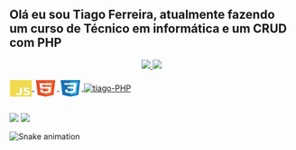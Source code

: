## Olá eu sou Tiago Ferreira, atualmente fazendo um curso de Técnico em informática e um CRUD com PHP

<div align="center">
  <a href="https://github.com/tiagoferreira22">
  <img height="180em" src="https://github-readme-stats.vercel.app/api?username=tiagoferreira22&show_icons=true&theme=react&include_all_commits=true&count_private=true"/>
  <img height="180em" src="https://github-readme-stats.vercel.app/api/top-langs/?username=tiagoferreira22&layout=compact&langs_count=7&theme=react"/>
</div>
  
  <div style="display: inline_block"><br>
  <img align="center" alt="tiago-Js" height="30" width="40" src="https://raw.githubusercontent.com/devicons/devicon/master/icons/javascript/javascript-plain.svg">
  <img align="center" alt="tiago-HTML" height="30" width="40" src="https://raw.githubusercontent.com/devicons/devicon/master/icons/html5/html5-original.svg">
  <img align="center" alt="tiago-CSS" height="30" width="40" src="https://raw.githubusercontent.com/devicons/devicon/master/icons/css3/css3-original.svg">
  <img align="center" alt="tiago-PHP" height="40" width="50" src="https://cdn.jsdelivr.net/gh/devicons/devicon/icons/php/php-plain.svg">
</div>
  
  ##
  
  <div> 
  <a href="https://instagram.com/tiago.9214" target="_blank"><img src="https://img.shields.io/badge/-Instagram-%23E4405F?style=for-the-badge&logo=instagram&logoColor=white" target="_blank"></a>
  <a href = "mailto:tiagoroiale@gmail.com"><img src="https://img.shields.io/badge/-Gmail-%23333?style=for-the-badge&logo=gmail&logoColor=white" target="_blank"></a>
 
  ![Snake animation](https://github.com/tiagoferreira22/tiagoferreira22/blob/output/github-contribution-grid-snake.svg)
 
</div>
